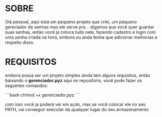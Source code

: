 # SOBRE
Olá pessoal, aqui está um pequeno projeto que criei, um pequeno gereciador de senhas
mas ele serve pra... digamos que você quer guardar suas senhas, então você ja coloca
tudo nele, fazendo cadastro e login com uma senha criada na hora, embora eu anda tenha
que adicionar melhorias a respeito disso.

# REQUISITOS
embora possa ser um projeto simples ainda tem alguns requisitos, então baixando o 
**gerenciador.pyz** aqui no repositorio, você pode fazer os seguintes comandos:

ˋˋˋbash
chmod +x gerenciador.pyz
ˋˋˋ

com isso você ja poderá ver em ação, mas se você colocar ele no seu PATH, vai conseguir
executar de qualquer lugar do seu armazenamento